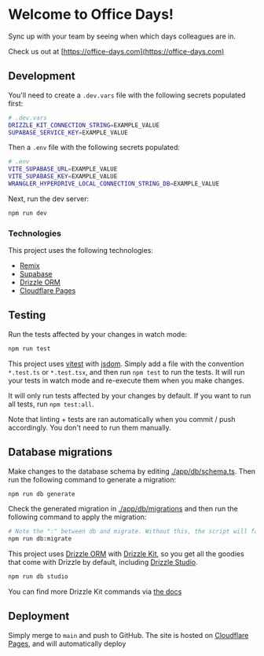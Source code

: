 # Welcome to Office Days!

Sync up with your team by seeing when which days colleagues are in.

Check us out at [https://office-days.com](https://office-days.com)

## Development

You'll need to create a `.dev.vars` file with the following secrets populated first:

```sh
# .dev.vars
DRIZZLE_KIT_CONNECTION_STRING=EXAMPLE_VALUE
SUPABASE_SERVICE_KEY=EXAMPLE_VALUE
```

Then a `.env` file with the following secrets populated:

```sh
# .env
VITE_SUPABASE_URL=EXAMPLE_VALUE
VITE_SUPABASE_KEY=EXAMPLE_VALUE
WRANGLER_HYPERDRIVE_LOCAL_CONNECTION_STRING_DB=EXAMPLE_VALUE
```

Next, run the dev server:

```sh
npm run dev
```

### Technologies

This project uses the following technologies:

- [Remix](https://remix.run/)
- [Supabase](https://supabase.io/)
- [Drizzle ORM](https://orm.drizzle.team/)
- [Cloudflare Pages](https://pages.cloudflare.com/)

## Testing

Run the tests affected by your changes in watch mode:

```sh
npm run test
```

This project uses [vitest](https://vitest.dev/) with [jsdom](https://github.com/jsdom/jsdom). Simply add a file with the convention `*.test.ts` or `*.test.tsx`, and then run `npm test` to run the tests. It will run your tests in watch mode and re-execute them when you make changes.

It will only run tests affected by your changes by default. If you want to run all tests, run `npm test:all`.

Note that linting + tests are ran automatically when you commit / push accordingly. You don't need to run them manually.

## Database migrations

Make changes to the database schema by editing [./app/db/schema.ts](./app/db/schema.ts). Then run the following command to generate a migration:

```sh
npm run db generate
```

Check the generated migration in [./app/db/migrations](./app/db/migrations) and then run the following command to apply the migration:

```sh
# Note the ":" between db and migrate. Without this, the script will fail
npm run db:migrate
```

This project uses [Drizzle ORM](https://orm.drizzle.team/) with [Drizzle Kit](https://orm.drizzle.team/docs/kit-overview), so you get all the goodies that come with Drizzle by default, including [Drizzle Studio](https://orm.drizzle.team/drizzle-studio/overview).

```sh
npm run db studio
```

You can find more Drizzle Kit commands via [the docs](https://orm.drizzle.team/docs/kit-overview)

## Deployment

Simply merge to `main` and push to GitHub. The site is hosted on [Cloudflare Pages](https://pages.cloudflare.com/), and will automatically deploy
